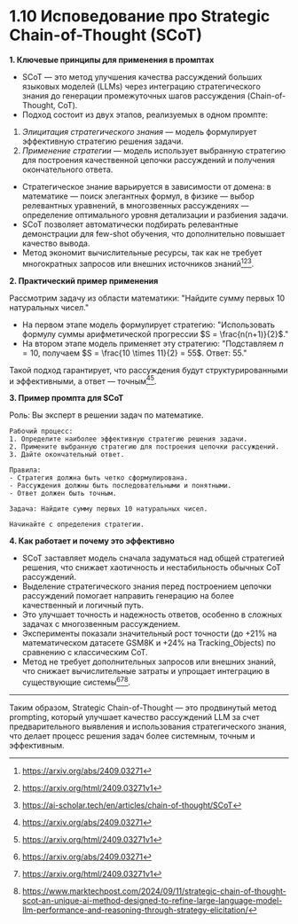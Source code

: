 1.10 Исповедование про Strategic Chain-of-Thought (SCoT)
====================================================================================

**1. Ключевые принципы для применения в промптах**

- SCoT — это метод улучшения качества рассуждений больших языковых моделей (LLMs) через интеграцию стратегического знания до генерации промежуточных шагов рассуждения (Chain-of-Thought, CoT).
- Подход состоит из двух этапов, реализуемых в одном промпте:

1. *Элицитация стратегического знания* — модель формулирует эффективную стратегию решения задачи.
2. *Применение стратегии* — модель использует выбранную стратегию для построения качественной цепочки рассуждений и получения окончательного ответа.
- Стратегическое знание варьируется в зависимости от домена: в математике — поиск элегантных формул, в физике — выбор релевантных уравнений, в многозвенных рассуждениях — определение оптимального уровня детализации и разбиения задачи.
- SCoT позволяет автоматически подбирать релевантные демонстрации для few-shot обучения, что дополнительно повышает качество вывода.
- Метод экономит вычислительные ресурсы, так как не требует многократных запросов или внешних источников знаний[^1][^2][^4].

**2. Практический пример применения**

Рассмотрим задачу из области математики: "Найдите сумму первых 10 натуральных чисел."

- На первом этапе модель формулирует стратегию: "Использовать формулу суммы арифметической прогрессии $S = \frac{n(n+1)}{2}$."
- На втором этапе модель применяет эту стратегию: "Подставляем $n=10$, получаем $S = \frac{10 \times 11}{2} = 55$. Ответ: 55."

Такой подход гарантирует, что рассуждения будут структурированными и эффективными, а ответ — точным[^1][^2].

**3. Пример промпта для SCoT**

Роль: Вы эксперт в решении задач по математике.

    Рабочий процесс:
    1. Определите наиболее эффективную стратегию решения задачи.
    2. Примените выбранную стратегию для построения цепочки рассуждений.
    3. Дайте окончательный ответ.

    Правила:
    - Стратегия должна быть четко сформулирована.
    - Рассуждения должны быть последовательными и понятными.
    - Ответ должен быть точным.

    Задача: Найдите сумму первых 10 натуральных чисел.

    Начинайте с определения стратегии.

**4. Как работает и почему это эффективно**

- SCoT заставляет модель сначала задуматься над общей стратегией решения, что снижает хаотичность и нестабильность обычных CoT рассуждений.
- Выделение стратегического знания перед построением цепочки рассуждений помогает направить генерацию на более качественный и логичный путь.
- Это улучшает точность и надежность ответов, особенно в сложных задачах с многозвенным рассуждением.
- Эксперименты показали значительный рост точности (до +21% на математическом датасете GSM8K и +24% на Tracking_Objects) по сравнению с классическим CoT.
- Метод не требует дополнительных запросов или внешних знаний, что снижает вычислительные затраты и упрощает интеграцию в существующие системы[^1][^2][^3].

---

Таким образом, Strategic Chain-of-Thought — это продвинутый метод prompting, который улучшает качество рассуждений LLM за счет предварительного выявления и использования стратегического знания, что делает процесс решения задач более системным, точным и эффективным.

[^1]: https://arxiv.org/abs/2409.03271

[^2]: https://arxiv.org/html/2409.03271v1

[^3]: https://www.marktechpost.com/2024/09/11/strategic-chain-of-thought-scot-an-unique-ai-method-designed-to-refine-large-language-model-llm-performance-and-reasoning-through-strategy-elicitation/

[^4]: https://ai-scholar.tech/en/articles/chain-of-thought/SCoT

[^5]: https://huggingface.co/papers/2409.03271

[^6]: https://aistrata.tech/ailessons/tpost/5k9cl431j1-chain-of-thought-cot-prompting-ili-tsepo

[^7]: https://powerdrill.ai/discover/discover-Strategic-Chain-of-Thought-Guiding-cm0r7b2cf430o014hmub4c341

[^8]: https://www.promptingguide.ai/ru/techniques/cot

